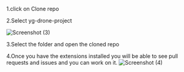 1.click on Clone repo

2.Select yg-drone-project

![Screenshot (3)](https://github.com/vivek50399/Hello-world/assets/120746953/941a40d7-76c7-466e-a805-74aeb2b0c93e)

3.Select the folder and open the cloned repo

4.Once you have the extensions installed you will be able to see pull requests and issues and you can work on it.
![Screenshot (4)](https://github.com/vivek50399/Hello-world/assets/120746953/279e46d0-a273-45aa-bf6b-22dff7c386bf)

